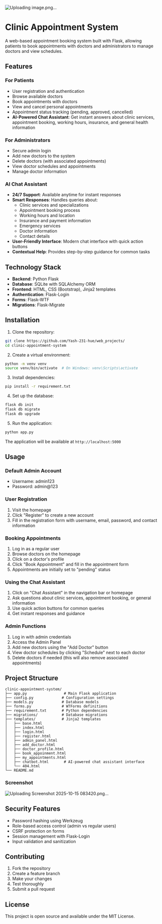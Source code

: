![Uploading image.png…]()

# Clinic Appointment System

A web-based appointment booking system built with Flask, allowing patients to book appointments with doctors and administrators to manage doctors and view schedules.

## Features

### For Patients
- User registration and authentication
- Browse available doctors
- Book appointments with doctors
- View and cancel personal appointments
- Appointment status tracking (pending, approved, cancelled)
- **AI-Powered Chat Assistant**: Get instant answers about clinic services, appointment booking, working hours, insurance, and general health information

### For Administrators
- Secure admin login
- Add new doctors to the system
- Delete doctors (with associated appointments)
- View doctor schedules and appointments
- Manage doctor information

### AI Chat Assistant
- **24/7 Support**: Available anytime for instant responses
- **Smart Responses**: Handles queries about:
  - Clinic services and specializations
  - Appointment booking process
  - Working hours and location
  - Insurance and payment information
  - Emergency services
  - Doctor information
  - Contact details
- **User-Friendly Interface**: Modern chat interface with quick action buttons
- **Contextual Help**: Provides step-by-step guidance for common tasks

## Technology Stack

- **Backend**: Python Flask
- **Database**: SQLite with SQLAlchemy ORM
- **Frontend**: HTML, CSS (Bootstrap), Jinja2 templates
- **Authentication**: Flask-Login
- **Forms**: Flask-WTF
- **Migrations**: Flask-Migrate

## Installation

1. Clone the repository:
```bash
git clone https://github.com/Yash-231-hue/web_projects/
cd clinic-appointment-system
```

2. Create a virtual environment:
```bash
python -m venv venv
source venv/bin/activate  # On Windows: venv\Scripts\activate
```

3. Install dependencies:
```bash
pip install -r requirement.txt
```

4. Set up the database:
```bash
flask db init
flask db migrate
flask db upgrade
```

5. Run the application:
```bash
python app.py
```

The application will be available at `http://localhost:5000`

## Usage

### Default Admin Account
- Username: admin123
- Password: admin@123

### User Registration
1. Visit the homepage
2. Click "Register" to create a new account
3. Fill in the registration form with username, email, password, and contact information

### Booking Appointments
1. Log in as a regular user
2. Browse doctors on the homepage
3. Click on a doctor's profile
4. Click "Book Appointment" and fill in the appointment form
5. Appointments are initially set to "pending" status

### Using the Chat Assistant
1. Click on "Chat Assistant" in the navigation bar or homepage
2. Ask questions about clinic services, appointment booking, or general information
3. Use quick action buttons for common queries
4. Get instant responses and guidance

### Admin Functions
1. Log in with admin credentials
2. Access the Admin Panel
3. Add new doctors using the "Add Doctor" button
4. View doctor schedules by clicking "Schedule" next to each doctor
5. Delete doctors if needed (this will also remove associated appointments)

## Project Structure

```
clinic-appointment-system/
├── app.py                 # Main Flask application
├── config.py             # Configuration settings
├── models.py             # Database models
├── forms.py              # WTForms definitions
├── requirement.txt       # Python dependencies
├── migrations/           # Database migrations
├── templates/            # Jinja2 templates
│   ├── base.html
│   ├── index.html
│   ├── login.html
│   ├── register.html
│   ├── admin_panel.html
│   ├── add_doctor.html
│   ├── doctor_profile.html
│   ├── book_appoinment.html
│   ├── my_appointments.html
│   ├── chatbot.html       # AI-powered chat assistant interface
│   └── 404.html
└── README.md
```
### Screenshot
![Uploading Screenshot 2025-10-15 083420.png…]()

## Security Features

- Password hashing using Werkzeug
- Role-based access control (admin vs regular users)
- CSRF protection on forms
- Session management with Flask-Login
- Input validation and sanitization

## Contributing

1. Fork the repository
2. Create a feature branch
3. Make your changes
4. Test thoroughly
5. Submit a pull request

## License

This project is open source and available under the MIT License.


